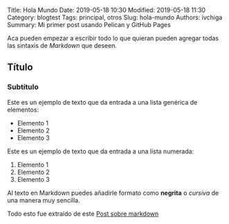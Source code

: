 Title: Hola Mundo
Date: 2019-05-18 10:30
Modified: 2019-05-18 11:30
Category: blogtest
Tags: principal, otros
Slug: hola-mundo
Authors: ivchiga
Summary: Mi primer post usando Pelican y GitHub Pages

Aca pueden empezar a escribir todo lo que quieran pueden agregar todas las sintaxis de *Markdown* que deseen.

## Título
### Subtítulo
Este es un ejemplo de texto que da entrada a una lista genérica de elementos:

- Elemento 1
- Elemento 2
- Elemento 3

Este es un ejemplo de texto que da entrada a una lista numerada:

1. Elemento 1
2. Elemento 2
3. Elemento 3

Al texto en Markdown puedes añadirle formato como **negrita** o *cursiva* de una manera muy sencilla.

Todo esto fue extraído de este [Post sobre markdown](https://markdown.es/sintaxis-markdown/)
